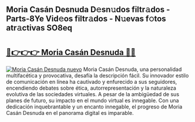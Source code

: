 ## Moria Casán Desnuda D𝚎sn𝚞dos filtr𝚊dos - Parts-8Ye Vid𝚎os filtr𝚊dos - N𝚞evas f𝚘tos atr𝚊ctivas SO8eq

# <h2><a href="http://mb5pz4.tromn.icu/?c=Moria+Cas%c3%a1n+Desnuda">🔗👉👉👉 Moria Casán Desnuda 🔗🔗</a></h2>

[![Moria Casán Desnuda nuevo](https://i.imgur.com/pEAQMta.gif)](http://mb5pz4.tromn.icu/?c=Moria+Cas%c3%a1n+Desnuda)
Moria Casán Desnuda, una personalidad multifacética y provocativa, desafía la descripción fácil. Su innovador estilo de comunicación en línea ha cautivado y enfurecido a sus seguidores, encendiendo debates sobre ética, autorrepresentación y la naturaleza evolutiva de las sociedades virtuales. A pesar de la ambigüedad de sus planes de futuro, su impacto en el mundo virtual es innegable. Con una dedicación inquebrantable y un encanto innegable, el progreso de Moria Casán Desnuda en el panorama digital es imparable.
